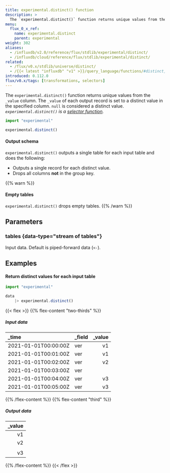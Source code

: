 ```yaml
---
title: experimental.distinct() function
description: >
  The `experimental.distinct()` function returns unique values from the `_value` column.
menu:
  flux_0_x_ref:
    name: experimental.distinct
    parent: experimental
weight: 302
aliases:
  - /influxdb/v2.0/reference/flux/stdlib/experimental/distinct/
  - /influxdb/cloud/reference/flux/stdlib/experimental/distinct/
related:
  - /flux/v0.x/stdlib/universe/distinct/
  - /{{< latest "influxdb" "v1" >}}/query_language/functions/#distinct, InfluxQL – DISTINCT()
introduced: 0.112.0
flux/v0.x/tags: [transformations, selectors]
---
```


The `experimental.distinct()` function returns unique values from the `_value` column.
The `_value` of each output record is set to a distinct value in the specified column.
`null` is considered a distinct value.
_`experimental.distinct()` is a [selector function](/flux/v0.x/function-types/#selectors)._

```js
import "experimental"

experimental.distinct()
```

#### Output schema
`experimental.distinct()` outputs a single table for each input table and does
the following:

- Outputs a single record for each distinct value.
- Drops all columns **not** in the group key.

{{% warn %}}
#### Empty tables
`experimental.distinct()` drops empty tables.
{{% /warn %}}

## Parameters

### tables {data-type="stream of tables"}
Input data.
Default is piped-forward data (`<-`).

## Examples

#### Return distinct values for each input table
```js
import "experimental"

data
    |> experimental.distinct()
```

{{< flex >}}
{{% flex-content "two-thirds" %}}
##### Input data
| _time                | _field | _value |
|:-----                |:------ | ------:|
| 2021-01-01T00:00:00Z | ver    | v1     |
| 2021-01-01T00:01:00Z | ver    | v1     |
| 2021-01-01T00:02:00Z | ver    | v2     |
| 2021-01-01T00:03:00Z | ver    |        |
| 2021-01-01T00:04:00Z | ver    | v3     |
| 2021-01-01T00:05:00Z | ver    | v3     |
{{% /flex-content %}}
{{% flex-content "third" %}}
##### Output data
| _value |
| ------:|
| v1     |
| v2     |
|        |
| v3     |
{{% /flex-content %}}
{{< /flex >}}

